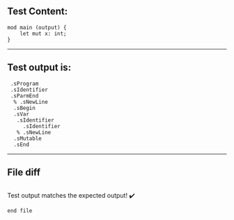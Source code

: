 
Test Content: 
-------------------------
```
mod main (output) {
    let mut x: int;
}
```
------------------------
Test output is: 
-------------------------
```
 .sProgram
 .sIdentifier
 .sParmEnd
  % .sNewLine
  .sBegin
  .sVar
   .sIdentifier
     .sIdentifier
   % .sNewLine
  .sMutable
  .sEnd

```
------------------------

File diff
-------------------------
```diff

```
Test output matches the expected output! :heavy_check_mark:

```
end file
